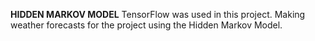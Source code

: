 **HIDDEN MARKOV MODEL**
TensorFlow was used in this project. Making weather forecasts for the project using the Hidden Markov Model.
